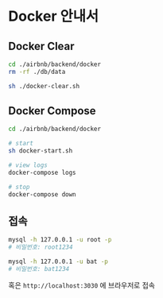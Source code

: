 # Docker 안내서

## Docker Clear

```sh
cd ./airbnb/backend/docker
rm -rf ./db/data

sh ./docker-clear.sh
```

## Docker Compose

```sh
cd ./airbnb/backend/docker

# start
sh docker-start.sh

# view logs
docker-compose logs

# stop
docker-compose down
```

## 접속

```sh
mysql -h 127.0.0.1 -u root -p
# 비밀번호: root1234

mysql -h 127.0.0.1 -u bat -p
# 비밀번호: bat1234
```

혹은 `http://localhost:3030` 에 브라우저로 접속
